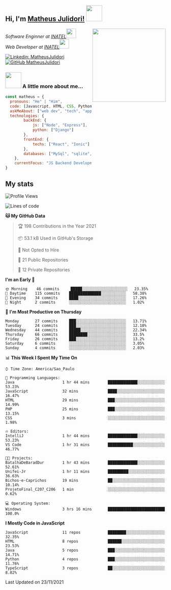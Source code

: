 <h2> Hi, I'm <a href="https://matheusjulidori.github.io" target="_blank">Matheus Julidori!</a> <img src="https://media.giphy.com/media/12oufCB0MyZ1Go/giphy.gif" width="50"></h2>
<img align='right' src="https://media.giphy.com/media/M9gbBd9nbDrOTu1Mqx/giphy.gif" width="230">
<p><em>Software Enginner at <a href="http://www.inatel.br" target="_blank">INATEL</a><img src="https://media.giphy.com/media/fYSnHlufseco8Fh93Z/giphy.gif" width="30"></br>
  Web Developer at <a href="http://www.inatel.br" target="_blank">INATEL</a><img src="https://media.giphy.com/media/WUlplcMpOCEmTGBtBW/giphy.gif" width="30"> 
</em></p>

[![Linkedin: MatheusJulidori](https://img.shields.io/badge/-MatheusJulidori-blue?style=flat-square&logo=Linkedin&logoColor=white&link=https://www.linkedin.com/in/MatheusJulidori/)](https://www.linkedin.com/in/MatheusJulidori/)
[![GitHub MatheusJulidori](https://img.shields.io/github/followers/matheusjulidori?label=follow&style=social)](https://github.com/MatheusJulidori)


### <img src="https://media.giphy.com/media/VgCDAzcKvsR6OM0uWg/giphy.gif" width="50"> A little more about me...  

```javascript
const matheus = {
  pronouns: "He" | "Him",
  code: [Javascript, HTML, CSS, Python, Java, C++, C],
  askMeAbout: ["web dev", "tech", "app dev", "games"],
  technologies: {
        backEnd: {
            js: ["Node", "Express"],
            python: ["Django"]
        },
        frontEnd: {
            techs: ["React", "Ionic"]
        },
        databases: ["MySql", "sqlite","PostgreSQL"],
    },
    currentFocus: "JS Backend Development",
}
```
<h2>My stats</h2>

<!--START_SECTION:waka-->
![Profile Views](http://img.shields.io/badge/Profile%20Views-1-blue)

![Lines of code](https://img.shields.io/badge/From%20Hello%20World%20I%27ve%20Written-502492%20lines%20of%20code-blue)

**🐱 My GitHub Data** 

> 🏆 198 Contributions in the Year 2021
 > 
> 📦 53.1 kB Used in GitHub's Storage 
 > 
> 🚫 Not Opted to Hire
 > 
> 📜 21 Public Repositories 
 > 
> 🔑 12 Private Repositories  
 > 
**I'm an Early 🐤** 

```text
🌞 Morning    46 commits     █████░░░░░░░░░░░░░░░░░░░░   23.35% 
🌆 Daytime    115 commits    ██████████████░░░░░░░░░░░   58.38% 
🌃 Evening    34 commits     ████░░░░░░░░░░░░░░░░░░░░░   17.26% 
🌙 Night      2 commits      ░░░░░░░░░░░░░░░░░░░░░░░░░   1.02%

```
📅 **I'm Most Productive on Thursday** 

```text
Monday       27 commits     ███░░░░░░░░░░░░░░░░░░░░░░   13.71% 
Tuesday      24 commits     ███░░░░░░░░░░░░░░░░░░░░░░   12.18% 
Wednesday    44 commits     █████░░░░░░░░░░░░░░░░░░░░   22.34% 
Thursday     66 commits     ████████░░░░░░░░░░░░░░░░░   33.5% 
Friday       26 commits     ███░░░░░░░░░░░░░░░░░░░░░░   13.2% 
Saturday     6 commits      ░░░░░░░░░░░░░░░░░░░░░░░░░   3.05% 
Sunday       4 commits      ░░░░░░░░░░░░░░░░░░░░░░░░░   2.03%

```


📊 **This Week I Spent My Time On** 

```text
⌚︎ Time Zone: America/Sao_Paulo

💬 Programming Languages: 
Java                     1 hr 44 mins        █████████████░░░░░░░░░░░░   53.23% 
JavaScript               32 mins             ████░░░░░░░░░░░░░░░░░░░░░   16.47% 
HTML                     29 mins             ███░░░░░░░░░░░░░░░░░░░░░░   14.99% 
PHP                      25 mins             ███░░░░░░░░░░░░░░░░░░░░░░   13.15% 
CSS                      3 mins              ░░░░░░░░░░░░░░░░░░░░░░░░░   1.98%

🔥 Editors: 
IntelliJ                 1 hr 44 mins        █████████████░░░░░░░░░░░░   53.23% 
VS Code                  1 hr 31 mins        ███████████░░░░░░░░░░░░░░   46.77%

🐱‍💻 Projects: 
BatalhaDeBaradDur        1 hr 43 mins        █████████████░░░░░░░░░░░░   52.61% 
Unifei-Jr                1 hr 11 mins        █████████░░░░░░░░░░░░░░░░   36.63% 
Bichos-e-Caprichos       19 mins             ██░░░░░░░░░░░░░░░░░░░░░░░   10.14% 
ProjetoFinal_C207_C206   1 min               ░░░░░░░░░░░░░░░░░░░░░░░░░   0.62%

💻 Operating System: 
Windows                  3 hrs 16 mins       █████████████████████████   100.0%

```

**I Mostly Code in JavaScript** 

```text
JavaScript               11 repos            ████████░░░░░░░░░░░░░░░░░   32.35% 
HTML                     8 repos             ██████░░░░░░░░░░░░░░░░░░░   23.53% 
Java                     5 repos             ███░░░░░░░░░░░░░░░░░░░░░░   14.71% 
Python                   4 repos             ███░░░░░░░░░░░░░░░░░░░░░░   11.76% 
TypeScript               3 repos             ██░░░░░░░░░░░░░░░░░░░░░░░   8.82%

```



 Last Updated on 23/11/2021
<!--END_SECTION:waka-->
